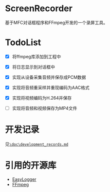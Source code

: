 # ScreenRecorder
基于MFC对话框程序和FFmpeg开发的一个录屏工具。

# TodoList

- [x] 将ffmpeg库添加到工程中
- [x] 将日志显示到对话框中
- [x] 实现从设备采集音频并保存成PCM数据
- [x] 实现将音频重采样并重现编码为AAC格式
- [x] 实现将视频编码为H.264并保存
- [ ] 实现将音频和视频保存为MP4文件



# 开发记录

见[`\doc\development_records.md`](https://github.com/PedigreeCat/ScreenRecoder/blob/main/doc/development_records.md)

# 引用的开源库

- [EasyLogger](https://github.com/armink/EasyLogger)
- [FFmpeg](https://github.com/FFmpeg/FFmpeg)